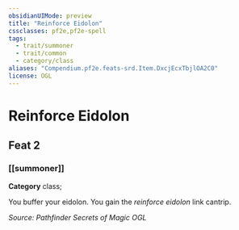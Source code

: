 ```yaml
---
obsidianUIMode: preview
title: "Reinforce Eidolon"
cssclasses: pf2e,pf2e-spell
tags:
  - trait/summoner
  - trait/common
  - category/class
aliases: "Compendium.pf2e.feats-srd.Item.DxcjEcxTbjlOA2C0"
license: OGL
---
```

# Reinforce Eidolon
## Feat 2
### [[summoner]]

**Category** class; 




You buffer your eidolon. You gain the _reinforce eidolon_ link cantrip.

*Source: Pathfinder Secrets of Magic*
*OGL*